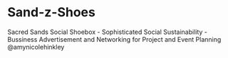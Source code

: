 # Sand-z-Shoes
Sacred Sands Social Shoebox -  Sophisticated Social Sustainability - Bussiness Advertisement and Networking for Project and Event Planning
@amynicolehinkley
